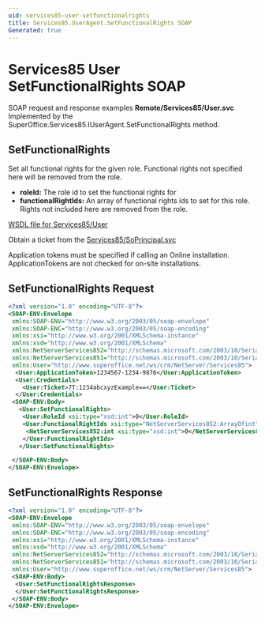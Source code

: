 ```yaml
---
uid: services85-user-setfunctionalrights
title: Services85.UserAgent.SetFunctionalRights SOAP
Generated: true
---
```


# Services85 User SetFunctionalRights SOAP

SOAP request and response examples **Remote/Services85/User.svc**
Implemented by the <see cref="M:SuperOffice.Services85.IUserAgent.SetFunctionalRights">SuperOffice.Services85.IUserAgent.SetFunctionalRights</see> method.

## SetFunctionalRights

Set all functional rights for the given role. Functional rights not specified here will be removed from the role.

* **roleId:** The role id to set the functional rights for
* **functionalRightIds:** An array of functional rights ids to set for this role. Rights not included here are removed from the role.



[WSDL file for Services85/User](../Services85-User.md)

Obtain a ticket from the [Services85/SoPrincipal.svc](../SoPrincipal/SoPrincipal.md)

Application tokens must be specified if calling an Online installation. ApplicationTokens are not checked for on-site installations.

## SetFunctionalRights Request

```xml
<?xml version="1.0" encoding="UTF-8"?>
<SOAP-ENV:Envelope
 xmlns:SOAP-ENV="http://www.w3.org/2003/05/soap-envelope"
 xmlns:SOAP-ENC="http://www.w3.org/2003/05/soap-encoding"
 xmlns:xsi="http://www.w3.org/2001/XMLSchema-instance"
 xmlns:xsd="http://www.w3.org/2001/XMLSchema"
 xmlns:NetServerServices852="http://schemas.microsoft.com/2003/10/Serialization/Arrays"
 xmlns:NetServerServices851="http://schemas.microsoft.com/2003/10/Serialization/"
 xmlns:User="http://www.superoffice.net/ws/crm/NetServer/Services85">
  <User:ApplicationToken>1234567-1234-9876</User:ApplicationToken>
  <User:Credentials>
    <User:Ticket>7T:1234abcxyzExample==</User:Ticket>
  </User:Credentials>
 <SOAP-ENV:Body>
   <User:SetFunctionalRights>
    <User:RoleId xsi:type="xsd:int">0</User:RoleId>
    <User:FunctionalRightIds xsi:type="NetServerServices852:ArrayOfint">
     <NetServerServices852:int xsi:type="xsd:int">0</NetServerServices852:int>
    </User:FunctionalRightIds>
   </User:SetFunctionalRights>

 </SOAP-ENV:Body>
</SOAP-ENV:Envelope>

```


## SetFunctionalRights Response

```xml
<?xml version="1.0" encoding="UTF-8"?>
<SOAP-ENV:Envelope
 xmlns:SOAP-ENV="http://www.w3.org/2003/05/soap-envelope"
 xmlns:SOAP-ENC="http://www.w3.org/2003/05/soap-encoding"
 xmlns:xsi="http://www.w3.org/2001/XMLSchema-instance"
 xmlns:xsd="http://www.w3.org/2001/XMLSchema"
 xmlns:NetServerServices852="http://schemas.microsoft.com/2003/10/Serialization/Arrays"
 xmlns:NetServerServices851="http://schemas.microsoft.com/2003/10/Serialization/"
 xmlns:User="http://www.superoffice.net/ws/crm/NetServer/Services85">
 <SOAP-ENV:Body>
  <User:SetFunctionalRightsResponse>
  </User:SetFunctionalRightsResponse>
 </SOAP-ENV:Body>
</SOAP-ENV:Envelope>

```

